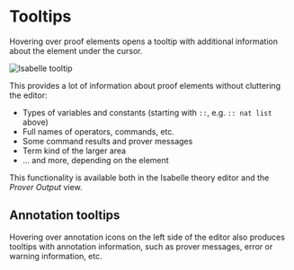 # Tooltips

Hovering over proof elements opens a tooltip with additional information about the element under the cursor.

![Isabelle tooltip](../images/tooltip.png)

This provides a lot of information about proof elements without cluttering the editor: 

-   Types of variables and constants (starting with `::`, e.g. `:: nat list` above)
-   Full names of operators, commands, etc.
-   Some command results and prover messages
-   Term kind of the larger area
-   ... and more, depending on the element

This functionality is available both in the Isabelle theory editor and the _Prover Output_ view.


## Annotation tooltips

Hovering over annotation icons on the left side of the editor also produces tooltips with annotation information, such as prover messages, error or warning information, etc.

